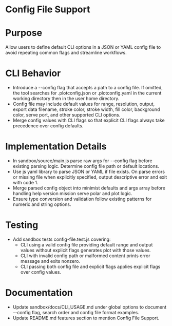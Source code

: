 # Config File Support

# Purpose
Allow users to define default CLI options in a JSON or YAML config file to avoid repeating common flags and streamline workflows.

# CLI Behavior
- Introduce a --config flag that accepts a path to a config file. If omitted, the tool searches for .plotconfig.json or .plotconfig.yaml in the current working directory then in the user home directory.
- Config file may include default values for range, resolution, output, export data filename, stroke color, stroke width, fill color, background color, serve port, and other supported CLI options.
- Merge config values with CLI flags so that explicit CLI flags always take precedence over config defaults.

# Implementation Details
- In sandbox/source/main.js parse raw args for --config flag before existing parsing logic. Determine config file path or default locations.
- Use js yaml library to parse JSON or YAML if file exists. On parse errors or missing file when explicitly specified, output descriptive error and exit with code 1.
- Merge parsed config object into minimist defaults and args array before handling help version mission serve polar and plot logic.
- Ensure type conversion and validation follow existing patterns for numeric and string options.

# Testing
- Add sandbox tests config-file.test.js covering:
  - CLI using a valid config file providing default range and output values without explicit flags generates plot with those values.
  - CLI with invalid config path or malformed content prints error message and exits nonzero.
  - CLI passing both config file and explicit flags applies explicit flags over config values.

# Documentation
- Update sandbox/docs/CLI_USAGE.md under global options to document --config flag, search order and config file format examples.
- Update README.md features section to mention Config File Support.